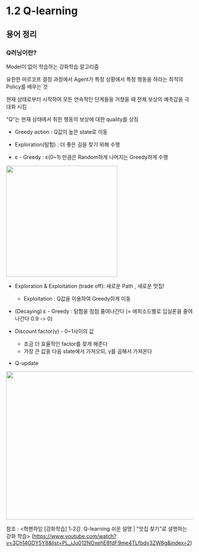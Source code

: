 # 1.2 Q-learning 

## 용어 정리

### Q러닝이란?

 Model이 없이 학습하는 강화학습 알고리즘
 
 유한한 마르코프 결정 과정에서 Agent가 특정 상황에서 특정 행동을 하라는 최적의 Policy를 배우는 것
 
 현재 상태로부터 시작하여 모든 연속적인 단계들을 거쳤을 때 전체 보상의 예측갑을 극대화 시킴
 
 "Q"는 현재 상태에서 취한 행동의 보상에 대한 quality를 상징

* Greedy action : Q값이 높은 state로 이동

* Exploration(탐험) : 더 좋은 길을 찾기 위해 수행

* ε - Greedy : ε(0~1) 만큼은 Random하게 나머지는 Greedy하게 수행 

<img src="https://user-images.githubusercontent.com/68425309/201653793-b4267f92-99e9-4be5-b1a8-f2c952fd53cd.jpg" width="300" height="300"/> 

* Exploration & Exploitation (trade off): 새로운 Path , 새로운 맛집!
  - Exploitation : Q값을 이용하여 Greedy하게 이동

* (Decaying) ε - Greedy : 탐험을 점점 줄여나간다 (= 에피소드별로 입실론을 줄여나간다 0.9 -> 0)

* Discount factor(γ) - 0~1사이의 값
  - 조금 더 효율적인 factor를 찾게 해준다
  - 가장 큰 값을 다음 state에서 가져오되, γ를 곱해서 가져온다

* Q-update

<img src="https://user-images.githubusercontent.com/68425309/201660546-b3a688d4-1144-4b91-9925-a483164aefd4.jpg" width="800" height="400"/> 



참조 : <혁펜하임 [강화학습] 1-2강. Q-learning 쉬운 설명 | "맛집 찾기"로 설명하는 강화 학습>
(https://www.youtube.com/watch?v=3Ch14GDY5Y8&list=PL_iJu012NOxehE8fdF9me4TLfbdv3ZW8g&index=2)
